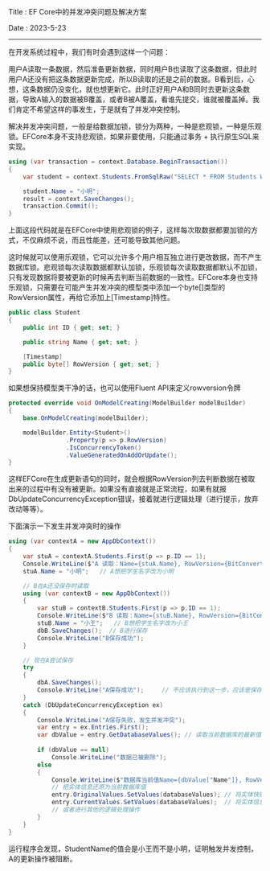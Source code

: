 Title : EF Core中的并发冲突问题及解决方案

Date : 2023-5-23

---

在开发系统过程中，我们有时会遇到这样一个问题：

用户A读取一条数据，然后准备更新数据，同时用户B也读取了这条数据，但此时用户A还没有把这条数据更新完成，所以B读取的还是之前的数据。B看到后，心想，这条数据仍没变化，就也想更新它。此时正好用户A和B同时去更新这条数据，导致A输入的数据被B覆盖，或者B被A覆盖，看谁先提交，谁就被覆盖掉。我们肯定不希望这样的事发生，于是就有了并发冲突控制。

解决并发冲突问题，一般是给数据加锁，锁分为两种，一种是悲观锁，一种是乐观锁。EFCore本身不支持悲观锁，如果非要使用，只能通过事务 + 执行原生SQL来实现。

```c#
using (var transaction = context.Database.BeginTransaction())
{
    var student = context.Students.FromSqlRaw("SELECT * FROM Students WITH (UPDLOCK, ROWLOCK) WHERE ID = {0}", 1).First();

    student.Name = "小明";
    result = context.SaveChanges();
    transaction.Commit();
}
```

上面这段代码就是在EFCore中使用悲观锁的例子，这样每次取数据都要加锁的方式，不仅麻烦不说，而且性能差，还可能导致其他问题。

这时候就可以使用乐观锁，它可以允许多个用户相互独立进行更改数据，而不产生数据库锁。悲观锁每次读取数据都默认加锁，乐观锁每次读取数据都默认不加锁，只有发现数据将要被更新的时候再去判断当前数据的一致性。EFCore本身也支持乐观锁，只需要在可能产生并发冲突的模型类中添加一个byte[]类型的RowVersion属性，再给它添加上[Timestamp]特性。

```C#
public class Student
{
    public int ID { get; set; }

    public string Name { get; set; }

    [Timestamp]
    public byte[] RowVersion { get; set; }
}
```

如果想保持模型类干净的话，也可以使用Fluent API来定义rowversion令牌

```C#
protected override void OnModelCreating(ModelBuilder modelBuilder)
{
    base.OnModelCreating(modelBuilder);

    modelBuilder.Entity<Student>()
                .Property(p => p.RowVersion)
                .IsConcurrencyToken()
                .ValueGeneratedOnAddOrUpdate();
}
```

这样EFCore在生成更新语句的同时，就会根据RowVersion列去判断数据在被取出来的过程中有没有被更新。如果没有直接就是正常流程，如果有就报DbUpdateConcurrencyException错误，接着就进行逻辑处理（进行提示，放弃改动等等）。

下面演示一下发生并发冲突时的操作

```C#
using (var contextA = new AppDbContext())
{
    var stuA = contextA.Students.First(p => p.ID == 1);
    Console.WriteLine($"A 读取：Name={stuA.Name}, RowVersion={BitConverter.ToString(stuA.RowVersion)}");
    stuA.Name = "小明";	// A想把学生名字改为小明

    // B在A还没保存时读取
    using (var contextB = new AppDbContext())
    {
        var stuB = contextB.Students.First(p => p.ID == 1);
        Console.WriteLine($"B 读取：Name={stuB.Name}, RowVersion={BitConverter.ToString(stuB.RowVersion)}");
        stuB.Name = "小王";	// B想把学生名字改为小王
        dbB.SaveChanges();	// B进行保存
        Console.WriteLine("B保存成功");
    }

    // 现在A尝试保存
    try
    {
        dbA.SaveChanges();
        Console.WriteLine("A保存成功");		// 不应该执行到这一步，应该是保存错误，这是意外保存成功
    }
    catch (DbUpdateConcurrencyException ex)
    {
        Console.WriteLine("A保存失败，发生并发冲突");
        var entry = ex.Entries.First();
        var dbValue = entry.GetDatabaseValues(); // 读取当前数据库的最新值
        
        if (dbValue == null)
            Console.WriteLine("数据已被删除");
        else
        {
            Console.WriteLine($"数据库当前值Name={dbValue["Name"]}, RowVersion = {BitConverter.ToString((byte[])dbValue["RowVersion"])}");
            // 把实体信息还原为当前数据库值
            entry.OriginalValues.SetValues(databaseValues);	// 将实体快照更新为当前数据库值
			entry.CurrentValues.SetValues(databaseValues);  // 将实体信息同样更新为当前数据库值
            // 或者进行其他的逻辑处理操作
        }
    }
}
```

运行程序会发现，StudentName的值会是小王而不是小明，证明触发并发控制，A的更新操作被阻断。